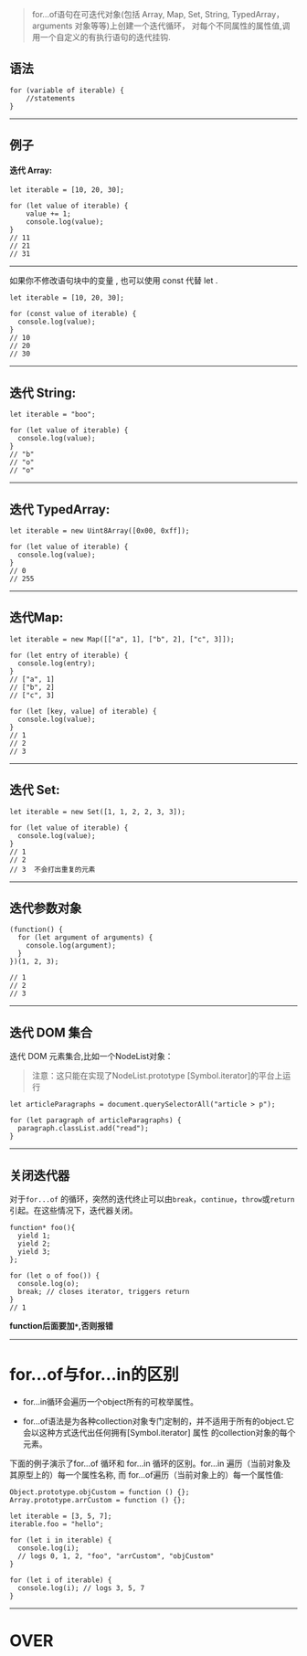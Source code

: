 > for...of语句在可迭代对象(包括 Array, Map, Set, String, TypedArray，arguments 对象等等)上创建一个迭代循环，
对每个不同属性的属性值,调用一个自定义的有执行语句的迭代挂钩.

## 语法

    for (variable of iterable) {
        //statements
    }

- - -
## 例子
#### 迭代 Array:

    let iterable = [10, 20, 30];

    for (let value of iterable) {
        value += 1;
        console.log(value);
    }
    // 11
    // 21
    // 31

- - -
如果你不修改语句块中的变量 , 也可以使用 const 代替 let .

    let iterable = [10, 20, 30];

    for (const value of iterable) {
      console.log(value);
    }
    // 10
    // 20
    // 30

- - -
## 迭代 String:
    let iterable = "boo";

    for (let value of iterable) {
      console.log(value);
    }
    // "b"
    // "o"
    // "o"

- - -
## 迭代 TypedArray:
    let iterable = new Uint8Array([0x00, 0xff]);

    for (let value of iterable) {
      console.log(value);
    }
    // 0
    // 255

- - -
## 迭代Map:
    let iterable = new Map([["a", 1], ["b", 2], ["c", 3]]);

    for (let entry of iterable) {
      console.log(entry);
    }
    // ["a", 1]
    // ["b", 2]
    // ["c", 3]

    for (let [key, value] of iterable) {
      console.log(value);
    }
    // 1
    // 2
    // 3

- - -
## 迭代 Set:
    let iterable = new Set([1, 1, 2, 2, 3, 3]);

    for (let value of iterable) {
      console.log(value);
    }
    // 1
    // 2
    // 3  不会打出重复的元素

- - -
## 迭代参数对象
    (function() {
      for (let argument of arguments) {
        console.log(argument);
      }
    })(1, 2, 3);

    // 1
    // 2
    // 3

- - -
## 迭代 DOM 集合
迭代 DOM 元素集合,比如一个NodeList对象：
> 注意：这只能在实现了NodeList.prototype [Symbol.iterator]的平台上运行

    let articleParagraphs = document.querySelectorAll("article > p");

    for (let paragraph of articleParagraphs) {
      paragraph.classList.add("read");
    }

- - -
## 关闭迭代器
对于`for...of` 的循环，突然的迭代终止可以由`break`，`continue`，`throw`或`return`引起。在这些情况下，迭代器关闭。

    function* foo(){ 
      yield 1; 
      yield 2; 
      yield 3; 
    }; 

    for (let o of foo()) { 
      console.log(o); 
      break; // closes iterator, triggers return
    }
    // 1

**function后面要加`*`,否则报错**

- - -
# for...of与for...in的区别

- for...in循环会遍历一个object所有的可枚举属性。

- for...of语法是为各种collection对象专门定制的，并不适用于所有的object.它会以这种方式迭代出任何拥有[Symbol.iterator] 属性
的collection对象的每个元素。

下面的例子演示了for...of 循环和 for...in 循环的区别。for...in 遍历（当前对象及其原型上的）每一个属性名称,
而 for...of遍历（当前对象上的）每一个属性值:

    Object.prototype.objCustom = function () {}; 
    Array.prototype.arrCustom = function () {};

    let iterable = [3, 5, 7];
    iterable.foo = "hello";

    for (let i in iterable) {
      console.log(i); 
      // logs 0, 1, 2, "foo", "arrCustom", "objCustom"
    }

    for (let i of iterable) {
      console.log(i); // logs 3, 5, 7
    }

- - -
# OVER
